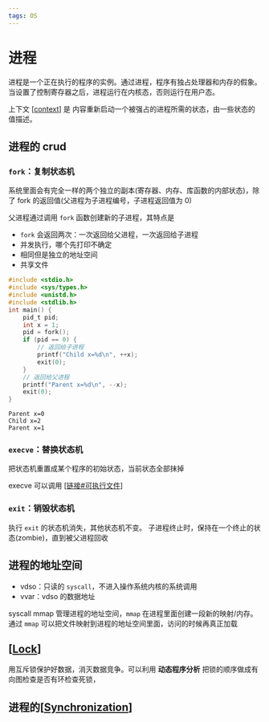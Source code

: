 ```yaml
---
tags: OS
---
```


# 进程

进程是一个正在执行的程序的实例。通过进程，程序有独占处理器和内存的假象。
当设置了控制寄存器之后，进程运行在内核态，否则运行在用户态。

上下文 [[context]] 是 内容重新启动一个被强占的进程所需的状态，由一些状态的值描述。

## 进程的 crud

### `fork`：复制状态机

系统里面会有完全一样的两个独立的副本(寄存器、内存、库函数的内部状态)，除了 fork 的返回值(父进程为子进程编号，子进程返回值为 0)

父进程通过调用 `fork` 函数创建新的子进程，其特点是

- `fork` 会返回两次：一次返回给父进程，一次返回给子进程
- 并发执行，哪个先打印不确定
- 相同但是独立的地址空间
- 共享文件

```c
#include <stdio.h>
#include <sys/types.h>
#include <unistd.h>
#include <stdlib.h>
int main() {
    pid_t pid;
    int x = 1;
    pid = fork();
    if (pid == 0) {
        // 返回给子进程
        printf("Child x=%d\n", ++x);
        exit(0);
    }
    // 返回给父进程
    printf("Parent x=%d\n", --x);
    exit(0);
}
```

```text
Parent x=0
Child x=2
Parent x=1
```

### `execve`：替换状态机

把状态机重置成某个程序的初始状态，当前状态全部抹掉

execve 可以调用 [[链接#可执行文件]]

### `exit`：销毁状态机

执行 `exit` 的状态机消失，其他状态机不变。
子进程终止时，保持在一个终止的状态(zombie)，直到被父进程回收

## 进程的地址空间

- vdso：只读的 `syscall`，不进入操作系统内核的系统调用
- vvar：vdso 的数据地址

syscall mmap 管理进程的地址空间，`mmap` 在进程里面创建一段新的映射/内存。通过 `mmap` 可以把文件映射到进程的地址空间里面，访问的时候再真正加载

## [[Lock]]

用互斥锁保护好数据，消灭数据竞争。可以利用 **动态程序分析** 把锁的顺序做成有向图检查是否有环检查死锁，

## 进程的[[Synchronization]]

[//begin]: # "Autogenerated link references for markdown compatibility"
[context]: context.md "上下文切换"
[链接#可执行文件]: ../../csapp/程序的结构/链接.md "链接"
[Lock]: ../并发/Lock.md "Lock"
[Synchronization]: ../并发/Synchronization.md "Synchronization"
[//end]: # "Autogenerated link references"
